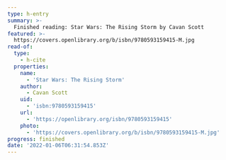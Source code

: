 ```yaml
---
type: h-entry
summary: >-
  Finished reading: Star Wars: The Rising Storm by Cavan Scott
featured: >-
  https://covers.openlibrary.org/b/isbn/9780593159415-M.jpg
read-of:
  type:
    - h-cite
  properties:
    name:
      - 'Star Wars: The Rising Storm'
    author:
      - Cavan Scott
    uid:
      - 'isbn:9780593159415'
    url:
      - 'https://openlibrary.org/isbn/9780593159415'
    photo:
      - 'https://covers.openlibrary.org/b/isbn/9780593159415-M.jpg'
progress: finished
date: '2022-01-06T06:31:54.853Z'
---
```

